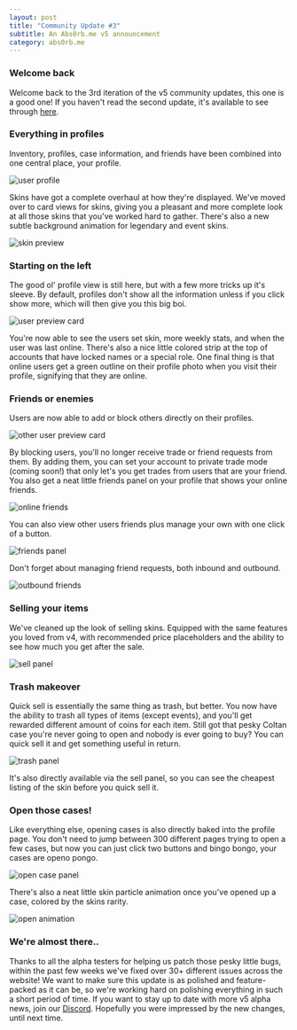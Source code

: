 ```yaml
---
layout: post
title: "Community Update #3"
subtitle: An Abs0rb.me v5 announcement
category: abs0rb.me
---
```


### Welcome back
Welcome back to the 3rd iteration of the v5 community updates, this one is a good one! If you haven't read the second 
update, it's available to see through [here](/blog).

### Everything in profiles
Inventory, profiles, case information, and friends have been combined into one central place, your profile.

<img src="/assets/blog-img/community-update/14.png" alt="user profile">

Skins have got a complete overhaul at how they're displayed. We've moved over to card views for skins, giving you a 
pleasant and more complete look at all those skins that you've worked hard to gather. There's also a new subtle 
background animation for legendary and event skins.

<img src="/assets/blog-img/community-update/15.gif" alt="skin preview" class="mw-150">

### Starting on the left
The good ol' profile view is still here, but with a few more tricks up it's sleeve. By default, profiles don't show all 
the information unless if you click show more, which will then give you this big boi.

<img src="/assets/blog-img/community-update/16.png" alt="user preview card" class="mw-400">

You're now able to see the users set skin, more weekly stats, and when the user was last online. There's also a nice 
little colored strip at the top of accounts that have locked names or a special role. One final thing is that online 
users get a green outline on their profile photo when you visit their profile, signifying that they are online.

### Friends or enemies
Users are now able to add or block others directly on their profiles.

<img src="/assets/blog-img/community-update/17.png" alt="other user preview card" class="mw-400">

By blocking users, you'll no longer receive trade or friend requests from them. By adding them, you can set your account
 to private trade mode (coming soon!) that only let's you get trades from users that are your friend. You also get a 
 neat little friends panel on your profile that shows your online friends.

<img src="/assets/blog-img/community-update/18.png" alt="online friends" class="mw-400">

You can also view other users friends plus manage your own with one click of a button.

<img src="/assets/blog-img/community-update/19.png" alt="friends panel" class="mw-500">

Don't forget about managing friend requests, both inbound and outbound.

<img src="/assets/blog-img/community-update/20.png" alt="outbound friends" class="mw-650">

### Selling your items
We've cleaned up the look of selling skins. Equipped with the same features you loved from v4, with recommended price 
placeholders and the ability to see how much you get after the sale.

<img src="/assets/blog-img/community-update/21.png" alt="sell panel" class="mw-650">

### Trash makeover
Quick sell is essentially the same thing as trash, but better. You now have the ability to trash all types of items 
(except events), and you'll get rewarded different amount of coins for each item. Still got that pesky Coltan case 
you're never going to open and nobody is ever going to buy? You can quick sell it and get something useful in return.

<img src="/assets/blog-img/community-update/22.png" alt="trash panel" class="mw-650">

It's also directly available via the sell panel, so you can see the cheapest listing of the skin before you quick sell 
it.

### Open those cases!
Like everything else, opening cases is also directly baked into the profile page. You don't need to jump between 300 
different pages trying to open a few cases, but now you can just click two buttons and bingo bongo, your cases are openo
 pongo.

<img src="/assets/blog-img/community-update/23.png" alt="open case panel" class="mw-650">

There's also a neat little skin particle animation once you've opened up a case, colored by the skins rarity.

<img src="/assets/blog-img/community-update/24.gif" alt="open animation" class="mw-150">

### We're almost there..
Thanks to all the alpha testers for helping us patch those pesky little bugs, within the past few weeks we've fixed over
 30+ different issues across the website! We want to make sure this update is as polished and feature-packed as it can
  be, so we're working hard on polishing everything in such a short period of time. If you want to stay up to date with
   more v5 alpha news, join our [Discord](https://discord.com/invite/7DYTZdm). Hopefully you were impressed by the new
    changes, until next time.